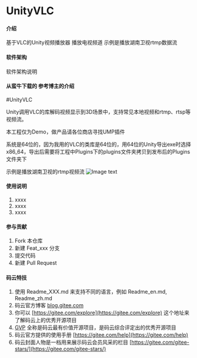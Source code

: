 # UnityVLC

#### 介绍
基于VLC的Unity视频播放器 
播放电视频道 示例是播放湖南卫视rtmp数据流

#### 软件架构
软件架构说明


#### 从蛮牛下载的 参考博主的介绍

#UnityVLC

Unity调用VLC的库解码视频显示到3D场景中，支持常见本地视频和rtmp、rtsp等视频流。

本工程仅为Demo，做产品请各位商店寻找UMP插件

系统是64位的，因为我用的VLC的类库是64位的，用64位的Unity导出exe时选择x86_64，导出后需要将工程中Plugins下的plugins文件夹拷贝到发布后的Plugins文件夹下

示例是播放湖南卫视的rtmp视频流
![Image text](https://www.xuefei.net.cn/usr/uploads/2019/03/733853663.jpg)

#### 使用说明

1. xxxx
2. xxxx
3. xxxx

#### 参与贡献

1. Fork 本仓库
2. 新建 Feat_xxx 分支
3. 提交代码
4. 新建 Pull Request


#### 码云特技

1. 使用 Readme\_XXX.md 来支持不同的语言，例如 Readme\_en.md, Readme\_zh.md
2. 码云官方博客 [blog.gitee.com](https://blog.gitee.com)
3. 你可以 [https://gitee.com/explore](https://gitee.com/explore) 这个地址来了解码云上的优秀开源项目
4. [GVP](https://gitee.com/gvp) 全称是码云最有价值开源项目，是码云综合评定出的优秀开源项目
5. 码云官方提供的使用手册 [https://gitee.com/help](https://gitee.com/help)
6. 码云封面人物是一档用来展示码云会员风采的栏目 [https://gitee.com/gitee-stars/](https://gitee.com/gitee-stars/)
